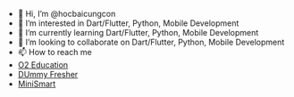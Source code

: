 - 👋 Hi, I’m @hocbaicungcon
- 👀 I’m interested in Dart/Flutter, Python, Mobile Development
- 🌱 I’m currently learning Dart/Flutter, Python, Mobile Development
- 💞️ I’m looking to collaborate on Dart/Flutter, Python, Mobile Development
- 📫 How to reach me 
 - [O2 Education](https://o2.edu.vn)
 - [DUmmy Fresher](https://dummyfresher.com)
 - [MiniSmart](https://minismart.vn/)

<!---
hocbaicungcon/hocbaicungcon is a ✨ special ✨ repository because its `README.md` (this file) appears on your GitHub profile.
You can click the Preview link to take a look at your changes.
--->
